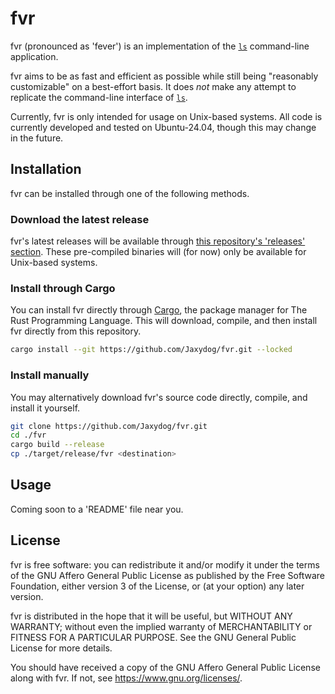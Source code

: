 # fvr

fvr (pronounced as 'fever') is an implementation of the [`ls`][1] command-line application.

fvr aims to be as fast and efficient as possible while still being "reasonably customizable" on a best-effort basis.
It does *not* make any attempt to replicate the command-line interface of [`ls`][1].

Currently, fvr is only intended for usage on Unix-based systems.
All code is currently developed and tested on Ubuntu-24.04, though this may change in the future.

## Installation

fvr can be installed through one of the following methods.

### Download the latest release

fvr's latest releases will be available through [this repository's 'releases' section][2].
These pre-compiled binaries will (for now) only be available for Unix-based systems.

### Install through Cargo

You can install fvr directly through [Cargo][3], the package manager for The Rust Programming Language.
This will download, compile, and then install fvr directly from this repository.

```sh
cargo install --git https://github.com/Jaxydog/fvr.git --locked
```

### Install manually

You may alternatively download fvr's source code directly, compile, and install it yourself.

```sh
git clone https://github.com/Jaxydog/fvr.git
cd ./fvr
cargo build --release
cp ./target/release/fvr <destination>
```

## Usage

Coming soon to a 'README' file near you.

## License

fvr is free software: you can redistribute it and/or modify it under the terms of the GNU Affero General Public License
as published by the Free Software Foundation, either version 3 of the License, or (at your option) any later version.

fvr is distributed in the hope that it will be useful, but WITHOUT ANY WARRANTY; without even the implied warranty of
MERCHANTABILITY or FITNESS FOR A PARTICULAR PURPOSE. See the GNU General Public License for more details.

You should have received a copy of the GNU Affero General Public License along with fvr. If not,
see <https://www.gnu.org/licenses/>.

[1]: https://pubs.opengroup.org/onlinepubs/9699919799/utilities/ls.html
[2]: https://github.com/Jaxydog/fvr/releases
[3]: https://doc.rust-lang.org/cargo/
